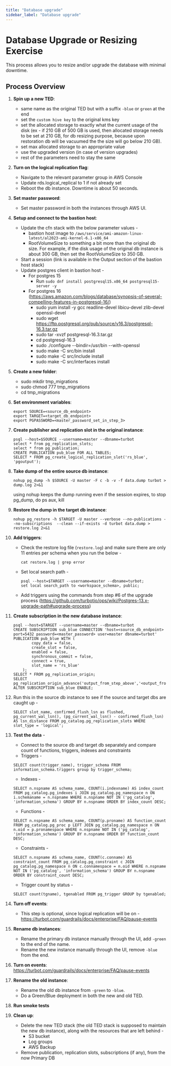 ```yaml
---
title: "Database upgrade"
sidebar_label: "Database upgrade"
---
```


# Database Upgrade or Resizing Exercise

This process allows you to resize and/or upgrade the database with minimal downtime.

## Process Overview

1. **Spin up a new TED**:
   - same name as the original TED but with a suffix `-blue` or `green` at the end
   - set the `custom hive key` to the original kms key
   - set the allocated storage to exactly what the current usage of the disk (ex - if 210 GB of 500 GB is used, then allocated storage needs to be set at 210 GB, for db resizing purpose, because upon restoration db will be vacuumed the the size will go below 210 GB).
   - set max allocated storage to an appropriate value
   - use the upgraded version (in case of version upgrades)
   - rest of the parameters need to stay the same
2. **Turn on the logical replication flag**:
   - Navigate to the relevant parameter group in AWS Console
   - Update rds.logical_replical to 1 if not already set
   - Reboot the db instance. Downtime is about 50 seconds.
3. **Set master password**:
   - Set master password in both the instances through AWS UI.
4. **Setup and connect to the bastion host**:
   - Update the cfn stack with the below parameter values -
     - bastion host image to `/aws/service/ami-amazon-linux-latest/al2023-ami-kernel-6.1-x86_64`
     - RootVolumeSize to something a bit more than the original db size. For example, if the disk usage of the original db instance is about 300 GB, then set the RootVolumeSize to 350 GB.
   - Start a session (link is available in the Output section of the bastion host stack)
   - Update postgres client in bastion host -
     - For postgres 15
       - Run `sudo dnf install postgresql15.x86_64 postgresql15-server -y`
     - For postgres 16 (https://aws.amazon.com/blogs/database/synopsis-of-several-compelling-features-in-postgresql-16/)
       - sudo yum install -y gcc readline-devel libicu-devel zlib-devel openssl-devel
       - sudo wget https://ftp.postgresql.org/pub/source/v16.3/postgresql-16.3.tar.gz
       - sudo tar -xvzf postgresql-16.3.tar.gz
       - cd postgresql-16.3
       - sudo ./configure --bindir=/usr/bin --with-openssl
       - sudo make -C src/bin install
       - sudo make -C src/include install
       - sudo make -C src/interfaces install
5. **Create a new folder**:
   - sudo mkdir tmp_migrations
   - sudo chmod 777 tmp_migrations
   - cd tmp_migrations
6. **Set environment variables**:

   ```shell
   export SOURCE=<source_db_endpoint>
   export TARGET=<target_db_endpoint>
   export PGPASSWORD=<master_password_set_in_step_3>
   ```

7. **Create publisher and replication slot in the original instance**:

   ```shell
   psql --host=$SOURCE --username=master --dbname=turbot
   select * from pg_replication_slots;
   select * from pg_publication;
   CREATE PUBLICATION pub_blue FOR ALL TABLES;
   SELECT * FROM pg_create_logical_replication_slot('rs_blue', 'pgoutput');
   ```

8. **Take dump of the entire source db instance**:

   ```shell
   nohup pg_dump -h $SOURCE -U master -F c -b -v -f data.dump turbot > dump.log 2>&1
   ```

   using nohup keeps the dump running even if the session expires, to stop pg_dump, do ps aux, kill <pid>

9. **Restore the dump in the target db instance**:
   ```shell
   nohup pg_restore -h $TARGET -U master --verbose --no-publications --no-subscriptions  --clean --if-exists -d turbot data.dump > restore.log 2>&1
   ```
10. **Add triggers**:
    - Check the restore log file (`restore.log`) and make sure there are only 11 entries per schema when you run the below -
      ```shell
      cat restore.log | grep error
      ```
    - Set local search path -
      ```shell
      psql --host=$TARGET --username=master --dbname=turbot;
      set local search_path to <workspace_schema>, public;
      ```
    - Add triggers using the commands from step #6 of the upgrade process (https://github.com/turbotio/ops/wiki/Postgres-13.x-upgrade-path#upgrade-process)
11. **Create subscription in the new database instance**:
    ```shell
    psql --host=$TARGET --username=master --dbname=turbot
    CREATE SUBSCRIPTION sub_blue CONNECTION 'host=<source_db_endpoint> port=5432 password=<master_password> user=master dbname=turbot' PUBLICATION pub_blue WITH (
            copy_data = false,
            create_slot = false,
            enabled = false,
            synchronous_commit = false,
            connect = true,
            slot_name = 'rs_blue'
        );
    SELECT * FROM pg_replication_origin;
    SELECT pg_replication_origin_advance('output_from_step_above','<output_from_replication_slot');
    ALTER SUBSCRIPTION sub_blue ENABLE;
    ```
12. Run this in the source db instance to see if the source and target dbs are caught up -
    ```shell
    SELECT slot_name, confirmed_flush_lsn as flushed, pg_current_wal_lsn(), (pg_current_wal_lsn() - confirmed_flush_lsn) AS lsn_distance FROM pg_catalog.pg_replication_slots WHERE slot_type = 'logical';
    ```
13. **Test the data** -
    - Connect to the source db and target db separately and compare count of functions, triggers, indexes and constraints
    - Triggers -
    ```shell
    SELECT count(trigger_name), trigger_schema FROM information_schema.triggers group by trigger_schema;
    ```
    - Indexes -
    ```shell
    SELECT n.nspname AS schema_name, COUNT(i.indexname) AS index_count FROM pg_catalog.pg_indexes i JOIN pg_catalog.pg_namespace n ON i.schemaname = n.nspname WHERE n.nspname NOT IN ('pg_catalog', 'information_schema') GROUP BY n.nspname ORDER BY index_count DESC;
    ```
    - Functions -
    ```shell
    SELECT n.nspname AS schema_name, COUNT(p.proname) AS function_count FROM pg_catalog.pg_proc p LEFT JOIN pg_catalog.pg_namespace n ON n.oid = p.pronamespace WHERE n.nspname NOT IN ('pg_catalog', 'information_schema') GROUP BY n.nspname ORDER BY function_count DESC;
    ```
    - Constraints -
    ```shell
    SELECT n.nspname AS schema_name, COUNT(c.conname) AS constraint_count FROM pg_catalog.pg_constraint c JOIN pg_catalog.pg_namespace n ON c.connamespace = n.oid WHERE n.nspname NOT IN ('pg_catalog', 'information_schema') GROUP BY n.nspname ORDER BY constraint_count DESC;
    ```
    - Trigger count by status -
    ```shell
    SELECT count(tgname), tgenabled FROM pg_trigger GROUP by tgenabled;
    ```
14. **Turn off events**:
    - This step is optional, since logical replication will be on - https://turbot.com/guardrails/docs/enterprise/FAQ/pause-events
15. **Rename db instances**:
    - Rename the primary db instance manually through the UI, add `-green` to the end of the name.
    - Rename the new instance manually through the UI, remove `-blue` from the end.
16. **Turn on events**:
    https://turbot.com/guardrails/docs/enterprise/FAQ/pause-events
17. **Rename the old instance**:
    - Rename the old db instance from `-green` to `-blue`.
    - Do a Green/Blue deployment in both the new and old TED.
18. **Run smoke tests**
19. **Clean up**:
    - Delete the new TED stack (the old TED stack is supposed to maintain the new db instance), along with the resources that are left behind -
      - S3 bucket
      - Log groups
      - AWS Backup
    - Remove publication, replication slots, subscriptions (if any), from the now Primary DB
